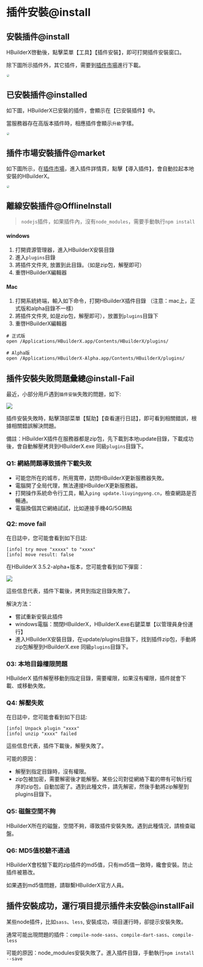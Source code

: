 # 插件安裝@install

<!--
keyword: 安裝插件,插件安裝,install
-->

## 安裝插件@install
HBuilderX啓動後，點擊菜單【工具】【插件安裝】，即可打開插件安裝窗口。

除下圖所示插件外，其它插件，需要到[插件市場](https://ext.dcloud.net.cn/?cat1=1&cat2=11&orderBy=TotalDownload)進行下載。

<img src="/static/snapshots/tutorial/plugins_install/plugins_install_1.jpg" style="zoom: 45%;border: 1px solid #eee;border-radius: 20px;"/>

## 已安裝插件@installed

如下圖，HBuilderX已安裝的插件，會顯示在【已安裝插件】中。

當服務器存在高版本插件時，相應插件會顯示`升級`字樣。

<img src="/static/snapshots/tutorial/plugins_install/plugins_install_2.jpg" style="zoom: 45%;border: 1px solid #eee;border-radius: 20px;"/>

## 插件市場安裝插件@market

如下圖所示，在[插件市場](https://ext.dcloud.net.cn/?cat1=1&cat2=11&orderBy=TotalDownload)，進入插件詳情頁，點擊【導入插件】，會自動拉起本地安裝的HBuilderX。

<img src="/static/snapshots/tutorial/plugins_install/plugins_install_3.jpg" style="zoom: 45%;border: 1px solid #eee;border-radius: 20px;"/>

## 離線安裝插件@OfflineInstall

> `nodejs`插件，如果插件內，沒有`node_modules`，需要手動執行`npm install`

#### windows

1. 打開資源管理器，進入HBuilderX安裝目錄
2. 進入`plugins`目錄
3. 將插件文件夾, 放置到此目錄。（如是zip包，解壓即可）
4. 重啓HBuilderX編輯器

#### Mac

1. 打開系統終端，輸入如下命令，打開HBuilderX插件目錄 （注意：mac上，正式版和alpha目錄不一樣）
2. 將插件文件夾, 如是zip包，解壓即可），放置到`plugins`目錄下
3. 重啓HBuilderX編輯器

```shell
# 正式版
open /Applications/HBuilderX.app/Contents/HBuilderX/plugins/

# Alpha版
open /Applications/HBuilderX-Alpha.app/Contents/HBuilderX/plugins/
```

## 插件安裝失敗問題彙總@install-Fail

最近，小部分用戶遇到`插件安裝`失敗的問題，如下:

<img src="/static/snapshots/tutorial/plugins_install/plugin_install_fail.png" class="hd-img" />

插件安裝失敗時，點擊頂部菜單【幫助】【查看運行日誌】，即可看到相關錯誤，根據相關錯誤解決問題。

備註：HBuilderX插件在服務器都是zip包，先下載到本地update目錄，下載成功後，會自動解壓拷貝到HBuilderX.exe 同級`plugins`目錄下。

### Q1: 網絡問題導致插件下載失敗

- 可能您所在的城市，所用寬帶，訪問HBuilderX更新服務器失敗。
- 電腦開了全局代理，無法連接HBuilderX更新服務器。
- 打開操作系統命令行工具，輸入`ping update.liuyingyong.cn`，檢查網路是否暢通。
- 電腦換個其它網絡試試，比如連接手機4G/5G熱點

### Q2: move fail

在日誌中，您可能會看到如下日誌:

```
[info] try move "xxxxx" to "xxxx"
[info] move result: false
```

在HBuilderX 3.5.2-alpha+版本，您可能會看到如下彈窗：

<img src="/static/snapshots/tutorial/plugins_install/plugin-install-fail-message-box.jpg" class="hd-img" />

這些信息代表，插件下載後，拷貝到指定目錄失敗了。

解決方法：
- 嘗試重新安裝此插件
- windows電腦：關閉HBuilderX，HBuilderX.exe右鍵菜單【以管理員身份運行】
- 進入HBuilderX安裝目錄，在update/plugins目錄下，找到插件zip包，手動將zip包解壓到HBuilderX.exe 同級`plugins`目錄下。

### 03: 本地目錄權限問題

HBuilderX 插件解壓移動到指定目錄，需要權限，如果沒有權限，插件就會下載、或移動失敗。

### Q4: 解壓失敗

在日誌中，您可能會看到如下日誌:
```
[info] Unpack plugin "xxxx"
[info] unzip "xxxx" failed
```
這些信息代表，插件下載後，解壓失敗了。

可能的原因：
- 解壓到指定目錄時，沒有權限。
- zip包被加密，需要解密後才能解壓。某些公司對從網絡下載的帶有可執行程序的zip包，自動加密了。遇到此種文件，請先解密，然後手動將zip解壓到plugins目錄下。

### Q5: 磁盤空間不夠

HBuilderX所在的磁盤，空間不夠，導致插件安裝失敗。遇到此種情況，請檢查磁盤。

### Q6: MD5值校驗不通過

HBuilderX會校驗下載的zip插件的md5值，只有md5值一致時，纔會安裝。防止插件被篡改。

如果遇到md5值問題，請聯繫HBuilderX官方人員。

## 插件安裝成功，運行項目提示插件未安裝@installFail

某些node插件，比如`sass`、`less`, 安裝成功，項目運行時，卻提示安裝失敗。

通常可能出現問題的插件：`compile-node-sass`、`compile-dart-sass`、`compile-less`

可能的原因：node_modules安裝失敗了。進入插件目錄，手動執行`npm install --save`
